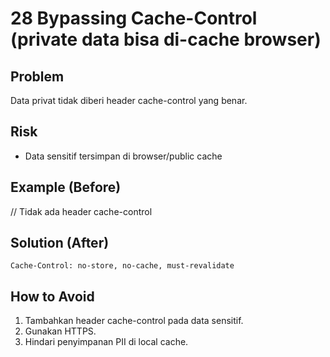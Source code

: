 # 28 Bypassing Cache-Control (private data bisa di-cache browser)

## Problem
Data privat tidak diberi header cache-control yang benar.

## Risk
- Data sensitif tersimpan di browser/public cache

## Example (Before)
// Tidak ada header cache-control

## Solution (After)
```http
Cache-Control: no-store, no-cache, must-revalidate
```

## How to Avoid
1. Tambahkan header cache-control pada data sensitif.
2. Gunakan HTTPS.
3. Hindari penyimpanan PII di local cache.
